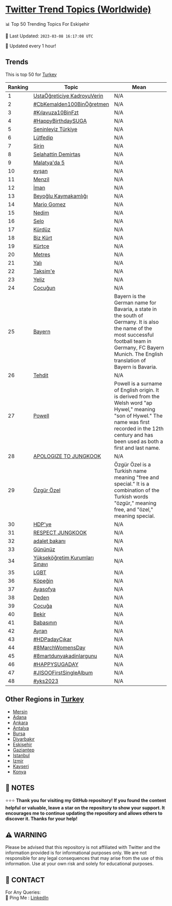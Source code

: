 [Twitter Trend Topics (Worldwide)](https://github.com/ErcinDedeoglu/Twitter-Trend-Topics)
==========


📊 Top 50 Trending Topics For Eskişehir

📆 Last Updated: `2023-03-08 16:17:08 UTC`

🔧 Updated every 1 hour!


## Trends

This is top 50 for [Turkey](</Turkey>)

| Ranking | Topic | Mean |
| ------- | ------------ | ------------ |
| 1 | [UstaÖğreticiye KadroyuVerin](http://twitter.com/search?q=Usta%c3%96%c4%9freticiye+KadroyuVerin) | N/A |
| 2 | [#CbKemalden100BinÖğretmen](http://twitter.com/search?q=%23CbKemalden100Bin%c3%96%c4%9fretmen) | N/A |
| 3 | [#Kılavuza10BinFzt](http://twitter.com/search?q=%23K%c4%b1lavuza10BinFzt) | N/A |
| 4 | [#HappyBirthdaySUGA](http://twitter.com/search?q=%23HappyBirthdaySUGA) | N/A |
| 5 | [Seninleyiz Türkiye](http://twitter.com/search?q=Seninleyiz+T%c3%bcrkiye) | N/A |
| 6 | [Lütfedip](http://twitter.com/search?q=L%c3%bctfedip) | N/A |
| 7 | [Şirin](http://twitter.com/search?q=%c5%9eirin) | N/A |
| 8 | [Selahattin Demirtaş](http://twitter.com/search?q=Selahattin+Demirta%c5%9f) | N/A |
| 9 | [Malatya'da 5](http://twitter.com/search?q=Malatya%27da+5) | N/A |
| 10 | [eyşan](http://twitter.com/search?q=ey%c5%9fan) | N/A |
| 11 | [Menzil](http://twitter.com/search?q=Menzil) | N/A |
| 12 | [İman](http://twitter.com/search?q=%c4%b0man) | N/A |
| 13 | [Beyoğlu Kaymakamlığı](http://twitter.com/search?q=Beyo%c4%9flu+Kaymakaml%c4%b1%c4%9f%c4%b1) | N/A |
| 14 | [Mario Gomez](http://twitter.com/search?q=Mario+Gomez) | N/A |
| 15 | [Nedim](http://twitter.com/search?q=Nedim) | N/A |
| 16 | [Selo](http://twitter.com/search?q=Selo) | N/A |
| 17 | [Kürdüz](http://twitter.com/search?q=K%c3%bcrd%c3%bcz) | N/A |
| 18 | [Biz Kürt](http://twitter.com/search?q=Biz+K%c3%bcrt) | N/A |
| 19 | [Kürtçe](http://twitter.com/search?q=K%c3%bcrt%c3%a7e) | N/A |
| 20 | [Metres](http://twitter.com/search?q=Metres) | N/A |
| 21 | [Yalı](http://twitter.com/search?q=Yal%c4%b1) | N/A |
| 22 | [Taksim'e](http://twitter.com/search?q=Taksim%27e) | N/A |
| 23 | [Yeliz](http://twitter.com/search?q=Yeliz) | N/A |
| 24 | [Çocuğun](http://twitter.com/search?q=%c3%87ocu%c4%9fun) | N/A |
| 25 | [Bayern](http://twitter.com/search?q=Bayern) | Bayern is the German name for Bavaria, a state in the south of Germany. It is also the name of the most successful football team in Germany, FC Bayern Munich. The English translation of Bayern is Bavaria. |
| 26 | [Tehdit](http://twitter.com/search?q=Tehdit) | N/A |
| 27 | [Powell](http://twitter.com/search?q=Powell) | Powell is a surname of English origin. It is derived from the Welsh word "ap Hywel," meaning "son of Hywel." The name was first recorded in the 12th century and has been used as both a first and last name. |
| 28 | [APOLOGIZE TO JUNGKOOK](http://twitter.com/search?q=APOLOGIZE+TO+JUNGKOOK) | N/A |
| 29 | [Özgür Özel](http://twitter.com/search?q=%c3%96zg%c3%bcr+%c3%96zel) | Özgür Özel is a Turkish name meaning "free and special." It is a combination of the Turkish words "özgür," meaning free, and "özel," meaning special. |
| 30 | [HDP'ye](http://twitter.com/search?q=HDP%27ye) | N/A |
| 31 | [RESPECT JUNGKOOK](http://twitter.com/search?q=RESPECT+JUNGKOOK) | N/A |
| 32 | [adalet bakanı](http://twitter.com/search?q=adalet+bakan%c4%b1) | N/A |
| 33 | [Gününüz](http://twitter.com/search?q=G%c3%bcn%c3%bcn%c3%bcz) | N/A |
| 34 | [Yükseköğretim Kurumları Sınavı](http://twitter.com/search?q=Y%c3%bcksek%c3%b6%c4%9fretim+Kurumlar%c4%b1+S%c4%b1nav%c4%b1) | N/A |
| 35 | [LGBT](http://twitter.com/search?q=LGBT) | N/A |
| 36 | [Köpeğin](http://twitter.com/search?q=K%c3%b6pe%c4%9fin) | N/A |
| 37 | [Ayasofya](http://twitter.com/search?q=Ayasofya) | N/A |
| 38 | [Deden](http://twitter.com/search?q=Deden) | N/A |
| 39 | [Çocuğa](http://twitter.com/search?q=%c3%87ocu%c4%9fa) | N/A |
| 40 | [Bekir](http://twitter.com/search?q=Bekir) | N/A |
| 41 | [Babasının](http://twitter.com/search?q=Babas%c4%b1n%c4%b1n) | N/A |
| 42 | [Ayran](http://twitter.com/search?q=Ayran) | N/A |
| 43 | [#HDPadayÇıkar](http://twitter.com/search?q=%23HDPaday%c3%87%c4%b1kar) | N/A |
| 44 | [#8MarchWomensDay](http://twitter.com/search?q=%238MarchWomensDay) | N/A |
| 45 | [#8martdunyakadinlargunu](http://twitter.com/search?q=%238martdunyakadinlargunu) | N/A |
| 46 | [#HAPPYSUGADAY](http://twitter.com/search?q=%23HAPPYSUGADAY) | N/A |
| 47 | [#JISOOFirstSingleAlbum](http://twitter.com/search?q=%23JISOOFirstSingleAlbum) | N/A |
| 48 | [#yks2023](http://twitter.com/search?q=%23yks2023) | N/A |



## Other Regions in [Turkey](</Turkey>)

* [Mersin](</Turkey/Mersin.md>)
* [Adana](</Turkey/Adana.md>)
* [Ankara](</Turkey/Ankara.md>)
* [Antalya](</Turkey/Antalya.md>)
* [Bursa](</Turkey/Bursa.md>)
* [Diyarbakır](</Turkey/Diyarbakır.md>)
* [Eskişehir](</Turkey/Eskişehir.md>)
* [Gaziantep](</Turkey/Gaziantep.md>)
* [Istanbul](</Turkey/Istanbul.md>)
* [Izmir](</Turkey/Izmir.md>)
* [Kayseri](</Turkey/Kayseri.md>)
* [Konya](</Turkey/Konya.md>)



## 📝 NOTES

⭐⭐⭐ **Thank you for visiting my GitHub repository! If you found the content helpful or valuable, leave a star on the repository to show your support. It encourages me to continue updating the repository and allows others to discover it. Thanks for your help!**


## ⚠️ WARNING

Please be advised that this repository is not affiliated with Twitter and the information provided is for informational purposes only. We are not responsible for any legal consequences that may arise from the use of this information. Use at your own risk and solely for educational purposes.


## 📨 CONTACT

 For Any Queries:  
            🏓 Ping Me : [LinkedIn](https://www.linkedin.com/in/ercindedeoglu/)
